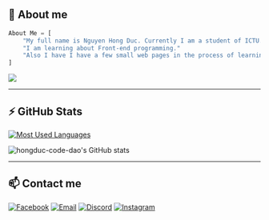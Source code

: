## 📝 About me

```py
About Me = [
    "My full name is Nguyen Hong Duc. Currently I am a student of ICTU."
    "I am learning about Front-end programming."
    "Also I have I have a few small web pages in the process of learning and creating."
]
```

![](https://komarev.com/ghpvc/?username=hongduc-code-dao)

---

## ⚡ GitHub Stats #

[![Most Used Languages](https://github-readme-stats.vercel.app/api/top-langs/?username=hongduc-code-dao&layout=compact&theme=dracula)](https://github.com/hongduc-code-dao/github-readme-stats)

![hongduc-code-dao's GitHub stats](https://github-readme-stats.vercel.app/api?username=hongduc-code-dao&show_icons=true&theme=dracula)

---

## 📫 Contact me
[![Facebook](https://img.shields.io/badge/Facebook-0077B5?style=for-the-badge&logo=facebook&color=395693&logoColor=white)](https://www.facebook.com/contact.hongduc/)
[![Email](https://img.shields.io/badge/Gmail-0077B5?style=for-the-badge&logo=gmail&color=ff1800&logoColor=white)](mailto:contact.hongduc@gmail.com)
[![Discord](https://img.shields.io/badge/Discord-0077B5?style=for-the-badge&logo=discord&color=5037EA&logoColor=white)](https://discord.gg/GuGyEK7D)
[![Instagram](https://img.shields.io/badge/IG-0077B5?style=for-the-badge&logo=instagram&color=F2344E&logoColor=white)](https://www.instagram.com/pinkduwc._/)
